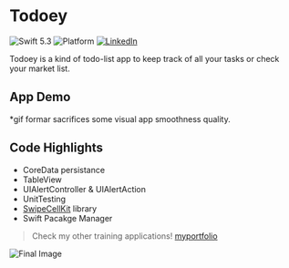 # Todoey

![Swift 5.3](https://img.shields.io/badge/Swift-5.6-orange.svg?style=flat)
![Platform](https://img.shields.io/badge/plataform-iOS-white)
[![LinkedIn](https://img.shields.io/badge/LinkedIn-santiagorodriguezaffonso-blue)](https://www.linkedin.com/in/santiagorodriguezaffonso/)

Todoey is a kind of todo-list app to keep track of all your tasks or check your market list.

## App Demo
 *gif formar sacrifices some visual app smoothness quality.



## Code Highlights

- CoreData persistance
- TableView
- UIAlertController & UIAlertAction
- UnitTesting
- [SwipeCellKit](https://github.com/SwipeCellKit/SwipeCellKit) library
- Swift Pacakge Manager



>Check my other training applications! [myportfolio](https://temporal-ursinia-346.notion.site/App-Portfolio-ea7f8e9bdac84c2c81541781a1e92668)

![Final Image](https://user-images.githubusercontent.com/100100565/172270362-2ff7b9f2-9678-458d-ac36-f5e4f3f7a772.png)
